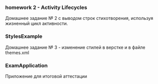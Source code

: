 ### homework 2 - Activity Lifecycles 

Домашнее задание № 2 с выводом строк стихотворения, используя жизненный цикл активности.

### StylesExample

Домашнее задание № 3 - изменение стилей в верстке и в файле themes.xml

### ExamApplication

Приложение для итоговой аттестации